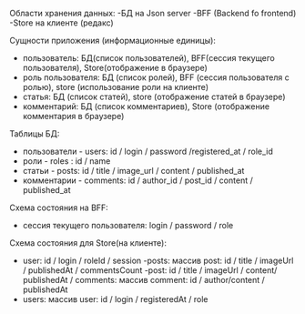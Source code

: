 Области хранения данных:
-БД на Json server
-BFF (Backend fo frontend)
-Store на клиенте (редакс)

Сущности приложения (информационные единицы):

-   пользователь: БД(список пользователей), BFF(сессия текущего пользователя), Store(отображение в браузере)
-   роль пользователя: БД (список ролей), BFF (сессия пользователя с ролью), store (использование роли на клиенте)
-   статья: БД (список статей), store (отображение статей в браузере)
-   комментарий: БД (список комментариев), Store (отображение комментария в браузере)

Таблицы БД:

-   пользователи - users: id / login / password /registered_at / role_id
-   роли - roles : id / name
-   статьи - posts: id / title / image_url / content / published_at
-   комментарии - comments: id / author_id / post_id / content / published_at

Схема состояния на BFF:

-   сессия текущего пользователя: login / password / role

Схема состояния для Store(на клиенте):

-   user: id / login / roleId / session
    -posts: массив post: id / title / imageUrl / publishedAt / commentsCount
    -post: id / title / imageUrl / content/ publishedAt / comments: массив comment: id / author/content / publishedAt
-   users: массив user: id / login / registeredAt / role
